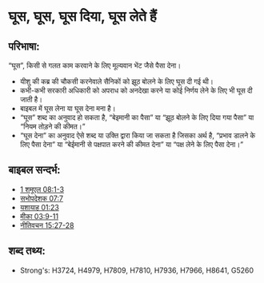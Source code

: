 # घूस, घूस, घूस दिया, घूस लेते हैं #

## परिभाषा: ##

“घूस”, किसी से गलत काम करवाने के लिए मूल्यवान भेंट जैसे पैसा देना।

* यीशु की कब्र की चौकसी करनेवाले सैनिकों को झूठ बोलने के लिए घूस दी गई थी।
* कभी-कभी सरकारी अधिकारी को अपराध को अनदेखा करने या कोई निर्णय लेने के लिए भी घूस दी जाती है।
* बाइबल में घूस लेना या घूस देना मना है।
* “घूस” शब्द का अनुवाद हो सकता है, “बेइमानी का पैसा” या “झूठ बोलने के लिए दिया गया पैसा” या “नियम तोड़ने की कीमत।”
* “घूस देना” का अनुवाद ऐसे शब्द या उक्ति द्वारा किया जा सकता है जिसका अर्थ है, “प्रभाव डालने के लिए पैसा देना” या “बेईमानी से पक्षपात करने की कीमत देना” या “पक्ष लेने के लिए पैसा देना।”

## बाइबल सन्दर्भ: ##

* [1 शमूएल 08:1-3](rc://en/tn/help/1sa/08/01)
* [सभोपदेशक 07:7](rc://en/tn/help/ecc/07/07)
* [यशायाह 01:23](rc://en/tn/help/isa/01/23)
* [मीका 03:9-11](rc://en/tn/help/mic/03/09)
* [नीतिवचन 15:27-28](rc://en/tn/help/pro/15/27)

## शब्द तथ्य: ##

* Strong's: H3724, H4979, H7809, H7810, H7936, H7966, H8641, G5260
